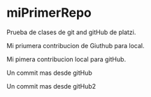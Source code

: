 # miPrimerRepo
Prueba de clases de git and gitHub de platzi.

Mi priumera contribucion de Giuthub para local. 

Mi pimera contribucion local para gitHub.

Un commit mas desde gitHub

Un commit mas desde gitHub2
